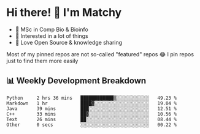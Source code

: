 # Hi there! 👋 I'm Matchy

- 🧬 MSc in Comp Bio & Bioinfo
- 🎈 Interested in a lot of things
- 💜 Love Open Source & knowledge sharing

Most of my pinned repos are not so-called "featured" repos 😂 I pin repos just to find them more easily

## 📊 Weekly Development Breakdown

<!--START_SECTION:waka-->

```text
Python     2 hrs 36 mins   ████████████▒░░░░░░░░░░░░   49.23 %
Markdown   1 hr            ████▓░░░░░░░░░░░░░░░░░░░░   19.04 %
Java       39 mins         ███░░░░░░░░░░░░░░░░░░░░░░   12.51 %
C++        33 mins         ██▓░░░░░░░░░░░░░░░░░░░░░░   10.56 %
Text       26 mins         ██░░░░░░░░░░░░░░░░░░░░░░░   08.44 %
Other      0 secs          ░░░░░░░░░░░░░░░░░░░░░░░░░   00.22 %
```

<!--END_SECTION:waka-->
